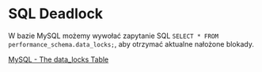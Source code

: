 # SQL Deadlock

W bazie MySQL możemy wywołać zapytanie SQL `SELECT * FROM performance_schema.data_locks;`, aby otrzymać aktualne nałożone blokady.

[MySQL - The data_locks Table](https://dev.mysql.com/doc/refman/8.4/en/performance-schema-data-locks-table.html)
